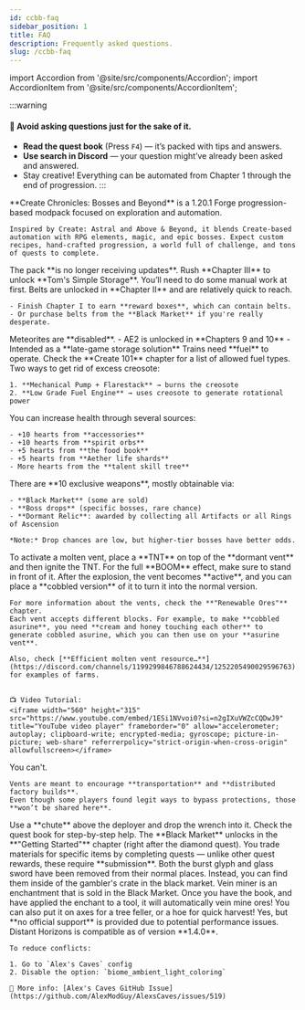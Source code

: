 ```yaml
---
id: ccbb-faq
sidebar_position: 1
title: FAQ
description: Frequently asked questions.
slug: /ccbb-faq
---
```

import Accordion from '@site/src/components/Accordion';
import AccordionItem from '@site/src/components/AccordionItem';


:::warning
#### 🧠 Avoid asking questions just for the sake of it.
- **Read the quest book** (Press `F4`) — it’s packed with tips and answers.
- **Use search in Discord** — your question might’ve already been asked and answered.
- Stay creative! Everything can be automated from Chapter 1 through the end of progression.
:::

<Accordion>
  <AccordionItem header="What is Create Chronicles?">
    **Create Chronicles: Bosses and Beyond** is a 1.20.1 Forge <span className="bold-primary">progression-based modpack</span> focused on <span className="bold-primary">exploration and automation</span>.

    Inspired by Create: Astral and Above & Beyond, it blends Create-based automation with RPG elements, magic, and epic bosses. Expect custom recipes, hand-crafted progression, a world full of challenge, and tons of quests to complete.
  </AccordionItem>
  <AccordionItem header="Will it receive updates?">
    The pack **is no longer receiving updates**.
  </AccordionItem>
  <AccordionItem header="What's the best early game storage solution?">
    Rush **Chapter III** to unlock **Tom's Simple Storage**.
  </AccordionItem>
  <AccordionItem header="How am I going to automate stuff if I don't have access to belts?">
    You’ll need to do some manual work at first. Belts are unlocked in **Chapter II** and are relatively quick to reach.

    - Finish Chapter I to earn **reward boxes**, which can contain belts.
    - Or purchase belts from the **Black Market** if you're really desperate.
  </AccordionItem>
  <AccordionItem header="Why don't I find any meteorites from AE2?">
    Meteorites are **disabled**.
    - AE2 is unlocked in **Chapters 9 and 10**
    - Intended as a **late-game storage solution**
  </AccordionItem>
  <AccordionItem header="My train doesn’t run. Why?">
    Trains need **fuel** to operate.  
    Check the **Create 101** chapter for a list of allowed fuel types.
  </AccordionItem>
  <AccordionItem header="How can I process extra creosote?">
    Two ways to get rid of excess creosote:

    1. **Mechanical Pump + Flarestack** → burns the creosote  
    2. **Low Grade Fuel Engine** → uses creosote to generate rotational power
  </AccordionItem>
  <AccordionItem header="How can I increase my health?">
    You can increase health through several sources:

    - +10 hearts from **accessories**
    - +10 hearts from **spirit orbs**
    - +5 hearts from **the food book**
    - +5 hearts from **Aether life shards**
    - More hearts from the **talent skill tree**
  </AccordionItem>
  <AccordionItem header="Where do I find legendary weapons from Simply Swords?">
    There are **10 exclusive weapons**, mostly obtainable via:

    - **Black Market** (some are sold)
    - **Boss drops** (specific bosses, rare chance)
    - **Dormant Relic**: awarded by collecting all Artifacts or all Rings of Ascension

    *Note:* Drop chances are low, but higher-tier bosses have better odds.
  </AccordionItem>
  <AccordionItem header="How do I activate a molten vent? How do they work?">
    To activate a molten vent, place a **TNT** on top of the **dormant vent** and then ignite the TNT.  
    For the full **BOOM** effect, make sure to stand in front of it.  
    After the explosion, the vent becomes **active**, and you can place a **cobbled version** of it to turn it into the normal version.

    For more information about the vents, check the **"Renewable Ores"** chapter.  
    Each vent accepts different blocks. For example, to make **cobbled asurine**, you need **cream and honey touching each other** to generate cobbled asurine, which you can then use on your **asurine vent**.

    Also, check [**Efficient molten vent resource…**](https://discord.com/channels/1199299846788624434/1252205490029596763) for examples of farms.


    📺 Video Tutorial:
    <iframe width="560" height="315" src="https://www.youtube.com/embed/1ESi1NVvoi0?si=n2gIXuVWZcCQDwJ9" title="YouTube video player" frameborder="0" allow="accelerometer; autoplay; clipboard-write; encrypted-media; gyroscope; picture-in-picture; web-share" referrerpolicy="strict-origin-when-cross-origin" allowfullscreen></iframe>
  </AccordionItem>
    <AccordionItem header="How can I bring a molten vent to my base/factory?">
    You <span className="bold-primary">can't</span>.

    Vents are meant to encourage **transportation** and **distributed factory builds**.  
    Even though some players found legit ways to bypass protections, those **won’t be shared here**.
  </AccordionItem>
  <AccordionItem header="How do I put a wrench in the deployer's hand?">
    Use a **chute** above the deployer and drop the wrench into it.  
    Check the quest book for step-by-step help.
  </AccordionItem>
  <AccordionItem header="How do I unlock the black market?">
    The **Black Market** unlocks in the **"Getting Started"** chapter (right after the diamond quest).  
    You trade materials for specific items by completing quests — unlike other quest rewards, these require **submission**.

  </AccordionItem>
    <AccordionItem header="Where is Burst Glyph/Glass Sword?">
    Both the burst glyph and glass sword have been removed from their normal places. Instead, you can find them inside of the gambler's crate in the black market.
  </AccordionItem>
  <AccordionItem header="How can I use vein mine?">
    Vein miner is an enchantment that is sold in the Black Market. Once you have the book, and have applied the enchant to a tool, it will automatically vein mine ores! You can also put it on axes for a tree feller, or a hoe for quick harvest!
  </AccordionItem>
  <AccordionItem header="Is the pack compatible with Distant Horizons?">
    Yes, but **no official support** is provided due to potential performance issues.  
    Distant Horizons is compatible as of version **1.4.0**.

    To reduce conflicts:

    1. Go to `Alex's Caves` config
    2. Disable the option: `biome_ambient_light_coloring`

    📄 More info: [Alex's Caves GitHub Issue](https://github.com/AlexModGuy/AlexsCaves/issues/519)

  </AccordionItem>
</Accordion>